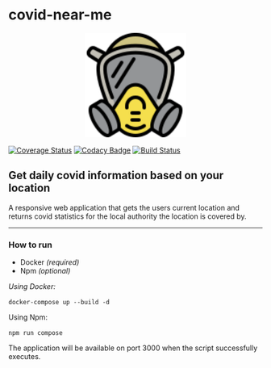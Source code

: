 # covid-near-me
<p align="center" background-color="white">
<img src="./covid-near-me.svg" width="200" />

[![Coverage Status](https://coveralls.io/repos/github/doniseferi/covid-near-me/badge.svg?branch=resilient-location-repository)](https://coveralls.io/github/doniseferi/covid-near-me?branch=resilient-location-repository) [![Codacy Badge](https://app.codacy.com/project/badge/Grade/b2c9bee12b524f6ebc1c57636e75bfeb)](https://www.codacy.com/gh/doniseferi/covid-near-me/dashboard?utm_source=github.com&amp;utm_medium=referral&amp;utm_content=doniseferi/covid-near-me&amp;utm_campaign=Badge_Grade) [![Build Status](https://travis-ci.com/doniseferi/covid-near-me.svg?branch=master)](https://travis-ci.com/doniseferi/covid-near-me)
## Get daily covid information based on your location

A responsive web application that gets the users current location and returns covid statistics for the local authority the location is covered by.

***

### How to run

- Docker *(required)*
- Npm *(optional)*

*Using Docker:*
```
docker-compose up --build -d
```

Using Npm:
```
npm run compose
```

The application will be available on port 3000 when the script successfully executes.
